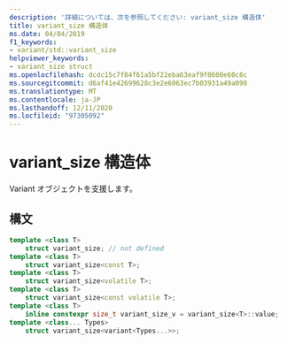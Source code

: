 ```yaml
---
description: '詳細については、次を参照してください: variant_size 構造体'
title: variant_size 構造体
ms.date: 04/04/2019
f1_keywords:
- variant/std::variant_size
helpviewer_keywords:
- variant_size struct
ms.openlocfilehash: dcdc15c7f04f61a5bf22eba63eaf9f0600e60c8c
ms.sourcegitcommit: d6af41e42699628c3e2e6063ec7b03931a49a098
ms.translationtype: MT
ms.contentlocale: ja-JP
ms.lasthandoff: 12/11/2020
ms.locfileid: "97305092"
---
```

# <a name="variant_size-struct"></a>variant_size 構造体

Variant オブジェクトを支援します。

## <a name="syntax"></a>構文

```cpp
template <class T>
    struct variant_size; // not defined
template <class T>
    struct variant_size<const T>;
template <class T>
    struct variant_size<volatile T>;
template <class T>
    struct variant_size<const volatile T>;
template <class T>
    inline constexpr size_t variant_size_v = variant_size<T>::value;
template <class... Types>
    struct variant_size<variant<Types...>>;
```
